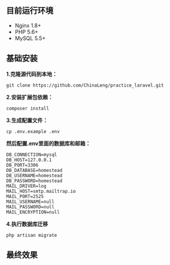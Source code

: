 ## 目前运行环境
- Nginx 1.8+
- PHP 5.6+
- MySQL 5.5+

## 基础安装

**1.克隆源代码到本地：** <br/>

```git clone https://github.com/ChinaLeng/practice_laravel.git``` <br/>

**2.安装扩展包依赖：** <br/>

```composer install``` <br/>

**3.生成配置文件：** <br/>


```cp .env.example .env``` <br/>

**然后配置.env里面的数据库和邮箱：** <br/>

```
DB_CONNECTION=mysql 
DB_HOST=127.0.0.1 
DB_PORT=3306 
DB_DATABASE=homestead 
DB_USERNAME=homestead 
DB_PASSWORD=homestead 
MAIL_DRIVER=log
MAIL_HOST=smtp.mailtrap.io
MAIL_PORT=2525
MAIL_USERNAME=null
MAIL_PASSWORD=null
MAIL_ENCRYPTION=null
```
**4.执行数据库迁移** <br/>

```php artisan migrate``` <br/>


## 最终效果
